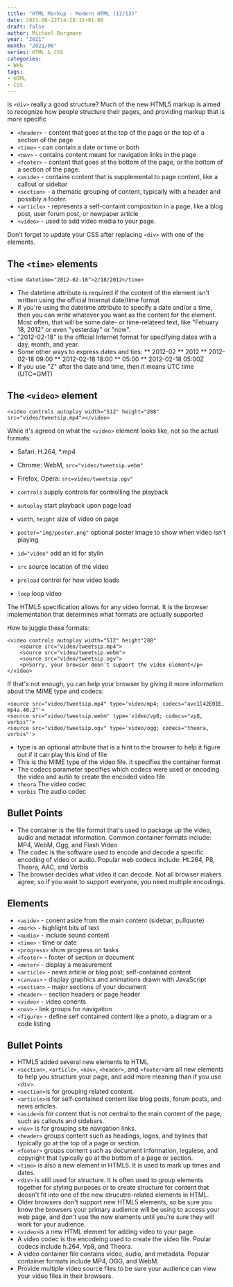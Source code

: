 ```yaml
---
title: "HTML Markup - Modern HTML (12/13)"
date: 2021-06-22T14:28:11+01:00
draft: false
author: Michael Borgmann
year: "2021"
month: "2021/06"
series: HTML & CSS
categories:
- Web
tags:
- HTML
- CSS
---
```


Is ``<div>`` really a good structure? Much of the new HTML5 markup is aimed to recognize how people structure their pages, and providing markup that is more specific

<!--more-->

* ``<header>`` - content that goes at the top of the page or the top of a section of the page
* ``<time>`` - can contain a date or time or both
* ``<nav>`` - contains content meant for navigation links in the page
* ``<footer>`` - content that goes at the bottom of the page, or the bottom of a section of the page.
* ``<aside>`` - contains content that is supplemental to page content, like a callout or sidebar
* ``<section>`` - a thematic grouping of content, typically with a header and possibly a footer.
* ``<article>`` - represents a self-containt composition in a page, like a blog post, user forum post, or newpaper article
* ``<video>`` - used to add video media to your page.

Don't forget to update your CSS after replacing ``<div>`` with one of the elements.

## The ``<time>`` elements

```
<time datetime="2012-02-18">2/18/2012</time>
```

* The datetime attribute is required if the content of the element isn't written using the official Internat date/time format
* If you're using the datetime attribute to specify a date and/or a time, then you can write whatever you want as the content for the element. Most often, that will be some date- or time-relateed text, like "Febuary 18, 2012" or even "yesterday" or "now".
* "2012-02-18" is the official Internet format for specifying dates with a day, month, and year.
* Some other ways to express dates and ties:
	** 2012-02
	** 2012
	** 2012-02-18 09:00
	** 2012-02-18 18:00
	** 05:00
	** 2012-02-18 05:00Z
* If you use "Z" after the date and time, then it means UTC time (UTC=GMT)

## The ``<video>`` element

```
<video controls autoplay width="512" height="288" src="video/tweetsip.mp4"></video>
```

While it's agreed on what the ``<video>`` element looks like, not so the actual formats:

* Safari: H.264, *.mp4
* Chrome: WebM, ``src="video/tweetsip.webm"``
* Firefox, Opera: ``src=video/tweetsip.ogv"``

* ``controls`` supply controls for controlling the playback
* ``autoplay`` start playback upon page load
* ``width``, ``height`` size of video on page
* ``poster="img/poster.png"`` optional poster image to show when video isn't playing
* ``id="video"`` add an id for stylin
* ``src`` source location of the video
* ``preload`` control for how video loads
* ``loop`` loop video

The HTML5 specification allows for any video format. It is the browser implementation that determines what formats are actually supported

How to juggle these formats:

```
<video controls autoplay width="512" height"288"
	<source src="video/tweetsip.mp4">
	<source src="video/tweetsip.webm">
	<source src="video/tweetsip.ogv">
	<p>Sorry, your browser deon't support the video element</p>
</video>
```

If that's not enough, yu can help your browser by giving it more information about the MIME type and codecs:

```
<source src="video/tweetsip.mp4" type='video/mp4; codecs="avc1l42E01E, mp4a.40.2"'>
<source src="video/tweetsip.webm" type='video/vp8; codecs="vp8, vorbis"'>
<source src="video/tweetsip.ogv" type='video/ogg; codecs="theora, vorbis"'>
```

* type is an optional attribute that is a hint to the browser to help it figure out if it can play this kind of file
* This is the MIME type of the video file. It specifies the container format
* The codecs parameter specifies which codecs were used or encoding the video and autio to create the encoded video file
* ``theora`` The video codec
* ``vorbis`` The audio codec

## Bullet Points

* The container is the file format that's used to package up the video, audio and metadat information. Common container formats include: MP4, WebM, Ogg, and Flash Video
* The codec is the software used to encode and decode a specific encoding of video or audio. Popular web codecs include: Ht.264, P8, Theora, AAC, and Vorbis
* The browser decides what video it can decode. Not all browser makers agree, so if you want to support everyone, you need multiple encodings.

## Elements

* ``<aside>`` - conent aside from the main content (sidebar, pullquote)
* ``<mark>`` - highlight bits of text
* ``<audio>`` - include sound content
* ``<time>`` - time or date
* ``<progress>`` show progress on tasks
* ``<footer>`` - footer of section or document
* ``<meter>`` - display a measurement
* ``<article>`` - news article or blog post; self-contained content
* ``<canvas>`` - display graphics and animations drawn with JavaScript
* ``<section>`` - major sections of your document
* ``<header>`` - section headers or page header
* ``<video>`` - video conents
* ``<nav>`` - link groups for navigation
* ``<figure>`` - define self contained content like a photo, a diagram or a code listing

## Bullet Points

* HTML5 added several new elements to HTML
* ``<section>``, ``<article>``, ``<nav>``, ``<header>``, and ``<footer>``are all new elements to help you structure your page, and add more meaning than if you use ``<div>``.
* ``<section>``is for grouping related content.
* ``<article>``is for self-contained content like blog posts, forum posts, and news articles.
* ``<aside>``is for content that is not central to the main content of the page, such as callouts and sidebars.
* ``<nav>`` is for grouping site navigation links.
* ``<header>`` groups content such as headings, logos, and bylines that typically go at the top of a page or section.
* ``<footer>`` groups content such as document information, legalese, and copyright that typically go at the bottom of a page or section.
* ``<time>`` is also a new element in HTML5. It is used to mark up times and dates.
* ``<div>`` is still used for structure. It is often used to group elements together for styling purposes or to create structure for content that deosn't fit into one of the new strucutre-related elements in HTML.
* Older browsers don't support new HTML5 elements, so be sure you know the browsers your primary audience will be using to access your web page, and don't use the new elements until you're sure they will work for your audience.
* ``<video>``is a new HTML element for adding video to your page.
* A video codec is the encodeing used to create the video file. Poular codecs include h.264, Vp8, and Theora.
* A video container file contains video, audio, and metadata. Popular container formats include MP4, OGG, and WebM.
* Provide multiple video source files to be sure your audience can view your video files in their browsers.

